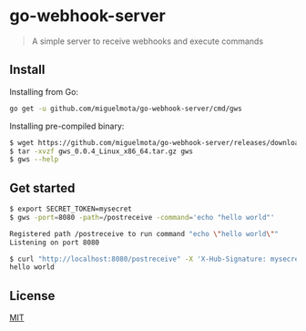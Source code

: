 # go-webhook-server

> A simple server to receive webhooks and execute commands

## Install

Installing from Go:

```bash
go get -u github.com/miguelmota/go-webhook-server/cmd/gws
```

Installing pre-compiled binary:

```bash
$ wget https://github.com/miguelmota/go-webhook-server/releases/download/v0.0.3/gws_0.0.4_Linux_x86_64.tar.gz
$ tar -xvzf gws_0.0.4_Linux_x86_64.tar.gz gws
$ gws --help
```

## Get started

```bash
$ export SECRET_TOKEN=mysecret
$ gws -port=8080 -path=/postreceive -command='echo "hello world"'

Registered path /postreceive to run command "echo \"hello world\""
Listening on port 8080
```

```bash
$ curl "http://localhost:8080/postreceive" -X 'X-Hub-Signature: mysecret'
hello world
```

## License

[MIT](LICENSE)

